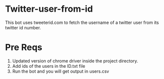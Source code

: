 # Twitter-user-from-id

This bot uses tweeterid.com to fetch the username of a twitter user from its twitter id number.

# Pre Reqs

1. Updated version of chrome driver inside the project directory.
2. Add ids of the users in the ID.txt file
3. Run the bot and you will get output in users.csv
